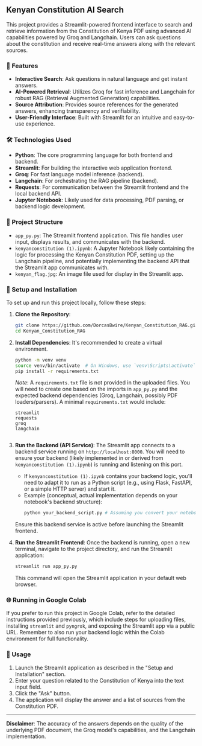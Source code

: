 ## Kenyan Constitution AI Search

This project provides a Streamlit-powered frontend interface to search and retrieve information from the Constitution of Kenya PDF using advanced AI capabilities powered by Groq and Langchain. Users can ask questions about the constitution and receive real-time answers along with the relevant sources.

### 🌟 Features

  * **Interactive Search**: Ask questions in natural language and get instant answers.
  * **AI-Powered Retrieval**: Utilizes Groq for fast inference and Langchain for robust RAG (Retrieval Augmented Generation) capabilities.
  * **Source Attribution**: Provides source references for the generated answers, enhancing transparency and verifiability.
  * **User-Friendly Interface**: Built with Streamlit for an intuitive and easy-to-use experience.

### 🛠️ Technologies Used

  * **Python**: The core programming language for both frontend and backend.
  * **Streamlit**: For building the interactive web application frontend.
  * **Groq**: For fast language model inference (backend).
  * **Langchain**: For orchestrating the RAG pipeline (backend).
  * **Requests**: For communication between the Streamlit frontend and the local backend API.
  * **Jupyter Notebook**: Likely used for data processing, PDF parsing, or backend logic development.

### 📁 Project Structure

  * `app_py.py`: The Streamlit frontend application. This file handles user input, displays results, and communicates with the backend.
  * `kenyanconstitution (1).ipynb`: A Jupyter Notebook likely containing the logic for processing the Kenyan Constitution PDF, setting up the Langchain pipeline, and potentially implementing the backend API that the Streamlit app communicates with.
  * `kenyan_flag.jpg`: An image file used for display in the Streamlit app.

### 🚀 Setup and Installation

To set up and run this project locally, follow these steps:

1.  **Clone the Repository**:

    ```bash
    git clone https://github.com/DorcasBwire/Kenyan_Constitution_RAG.git
    cd Kenyan_Constitution_RAG
    ```

2.  **Install Dependencies**:
    It's recommended to create a virtual environment.

    ```bash
    python -m venv venv
    source venv/bin/activate  # On Windows, use `venv\Scripts\activate`
    pip install -r requirements.txt
    ```

    *Note*: A `requirements.txt` file is not provided in the uploaded files. You will need to create one based on the imports in `app_py.py` and the expected backend dependencies (Groq, Langchain, possibly PDF loaders/parsers). A minimal `requirements.txt` would include:

    ```
    streamlit
    requests
    groq
    langchain
  

3.  **Run the Backend (API Service)**:
    The Streamlit app connects to a backend service running on `http://localhost:8000`. You will need to ensure your backend (likely implemented in or derived from `kenyanconstitution (1).ipynb`) is running and listening on this port.

      * If `kenyanconstitution (1).ipynb` contains your backend logic, you'll need to adapt it to run as a Python script (e.g., using Flask, FastAPI, or a simple HTTP server) and start it.
      * Example (conceptual, actual implementation depends on your notebook's backend structure):
        ```bash
        python your_backend_script.py # Assuming you convert your notebook to a Python script
        ```

    Ensure this backend service is active before launching the Streamlit frontend.

4.  **Run the Streamlit Frontend**:
    Once the backend is running, open a new terminal, navigate to the project directory, and run the Streamlit application:

    ```bash
    streamlit run app_py.py
    ```

    This command will open the Streamlit application in your default web browser.

### 🌐 Running in Google Colab

If you prefer to run this project in Google Colab, refer to the detailed instructions provided previously, which include steps for uploading files, installing `streamlit` and `pyngrok`, and exposing the Streamlit app via a public URL. Remember to also run your backend logic within the Colab environment for full functionality.

### 🚀 Usage

1.  Launch the Streamlit application as described in the "Setup and Installation" section.
2.  Enter your question related to the Constitution of Kenya into the text input field.
3.  Click the "Ask" button.
4.  The application will display the answer and a list of sources from the Constitution PDF.

-----

**Disclaimer**: The accuracy of the answers depends on the quality of the underlying PDF document, the Groq model's capabilities, and the Langchain implementation.
